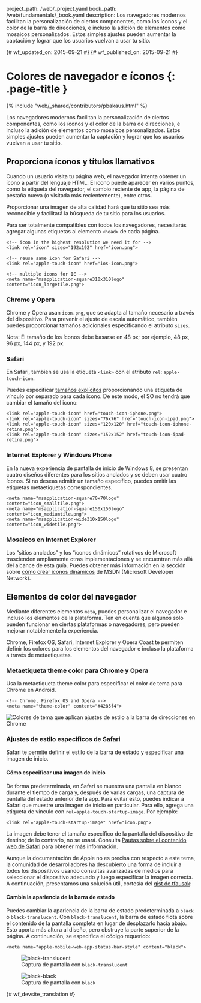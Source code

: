 project_path: /web/_project.yaml
book_path: /web/fundamentals/_book.yaml
description: Los navegadores modernos facilitan la personalización de ciertos componentes, como los íconos y el color de la barra de direcciones, e incluso la adición de elementos como mosaicos personalizados. Estos simples ajustes pueden aumentar la captación y lograr que los usuarios vuelvan a usar tu sitio.


{# wf_updated_on: 2015-09-21 #}
{# wf_published_on: 2015-09-21 #}

# Colores de navegador e íconos {: .page-title }

{% include "web/_shared/contributors/pbakaus.html" %}

Los navegadores modernos facilitan la personalización de ciertos componentes, como los íconos y el color de la barra de direcciones, e incluso la adición de elementos como mosaicos personalizados. Estos simples ajustes pueden aumentar la captación y lograr que los usuarios vuelvan a usar tu sitio.


## Proporciona íconos y títulos llamativos 

Cuando un usuario visita tu página web, el navegador intenta obtener un ícono a partir del lenguaje HTML. El ícono puede aparecer en varios puntos, como la etiqueta del navegador, el cambio reciente de app, la página de pestaña nueva (o visitada más recientemente), entre otros.

Proporcionar una imagen de alta calidad hará que tu sitio sea más reconocible y facilitará
la búsqueda de tu sitio para los usuarios. 

Para ser totalmente compatibles con todos los navegadores, necesitarás agregar algunas etiquetas al elemento `<head>`
de cada página.


    <!-- icon in the highest resolution we need it for -->
    <link rel="icon" sizes="192x192" href="icon.png">
    
    <!-- reuse same icon for Safari -->
    <link rel="apple-touch-icon" href="ios-icon.png">
    
    <!-- multiple icons for IE -->
    <meta name="msapplication-square310x310logo" content="icon_largetile.png">
    

### Chrome y Opera

Chrome y Opera usan `icon.png`, que se adapta al tamaño necesario a través 
del dispositivo. Para prevenir el ajuste de escala automático, también puedes proporcionar 
tamaños adicionales especificando el atributo `sizes`.


Nota: El tamaño de los íconos debe basarse en 48 px; por ejemplo, 48 px, 96 px, 144 px, y 192 px.

### Safari

En Safari, también se usa la etiqueta `<link>` con el atributo `rel`: `apple-touch-icon`.

Puedes especificar [tamaños explícitos](https://developer.apple.com/library/ios/documentation/UserExperience/Conceptual/MobileHIG/IconMatrix.html#//apple_ref/doc/uid/TP40006556-CH27) 
proporcionando una etiqueta de vínculo por separado para cada ícono. De este modo, el SO 
no tendrá que cambiar el tamaño del icono:


    <link rel="apple-touch-icon" href="touch-icon-iphone.png">
    <link rel="apple-touch-icon" sizes="76x76" href="touch-icon-ipad.png">
    <link rel="apple-touch-icon" sizes="120x120" href="touch-icon-iphone-retina.png">
    <link rel="apple-touch-icon" sizes="152x152" href="touch-icon-ipad-retina.png">
    

### Internet Explorer y Windows Phone

En la nueva experiencia de pantalla de inicio de Windows 8, se presentan cuatro diseños diferentes para los 
sitios anclados y se deben usar cuatro íconos. Si no deseas admitir un tamaño específico, puedes omitir las etiquetas metaetiquetas 
correspondientes.


    <meta name="msapplication-square70x70logo" content="icon_smalltile.png">
    <meta name="msapplication-square150x150logo" content="icon_mediumtile.png">
    <meta name="msapplication-wide310x150logo" content="icon_widetile.png">
    

### Mosaicos en Internet Explorer

Los “sitios anclados” y los “íconos dinámicos” rotativos de Microsoft trascienden ampliamente otras
implementaciones y se encuentran más allá del alcance de esta guía. Puedes obtener más información
en la sección
sobre [cómo crear iconos dinámicos](//msdn.microsoft.com/en-us/library/ie/dn455115(v=vs.85).aspx) de MSDN (Microsoft Developer Network).


## Elementos de color del navegador

Mediante diferentes elementos `meta`, puedes personalizar el navegador e 
incluso los elementos de la plataforma. Ten en cuenta que algunos solo pueden funcionar en ciertas
plataformas o navegadores, pero pueden mejorar notablemente la experiencia. 

Chrome, Firefox OS, Safari, Internet Explorer y Opera Coast te permiten definir 
los colores para los elementos del navegador e incluso la plataforma a través de metaetiquetas.

### Metaetiqueta theme color para Chrome y Opera

Usa la metaetiqueta theme color para especificar el color de tema para Chrome en Android.

    <!-- Chrome, Firefox OS and Opera -->
    <meta name="theme-color" content="#4285f4">
    

<img src="imgs/theme-color.png" alt="Colores de tema que aplican ajustes de estilo a la barra de direcciones en Chrome">

### Ajustes de estilo específicos de Safari

Safari te permite definir el estilo de la barra de estado y especificar una imagen de inicio.

#### Cómo especificar una imagen de inicio

De forma predeterminada, en Safari se muestra una pantalla en blanco durante el tiempo de carga y, después de varias
cargas, una captura de pantalla del estado anterior de la app. Para evitar esto, puedes
indicar a Safari que muestre una imagen de inicio en particular. Para ello, agrega una etiqueta de vínculo con
`rel=apple-touch-startup-image`. Por ejemplo:


    <link rel="apple-touch-startup-image" href="icon.png">
    

La imagen debe tener el tamaño específico de la pantalla del dispositivo de destino; de lo contrario,
no se usará. Consulta
[Pautas sobre el contenido web de Safari](//developer.apple.com/library/ios/documentation/AppleApplications/Reference/SafariWebContent/ConfiguringWebApplications/ConfiguringWebApplications.html)
para obtener más información.

Aunque la documentación de Apple no es precisa con respecto a este tema, la comunidad de desarrolladores
ha descubierto una forma de incluir a todos los dispositivos usando consultas avanzadas de medios para
seleccionar el dispositivo adecuado y luego especificar la imagen correcta. A continuación, presentamos una
solución útil, cortesía del [gist de tfausak](//gist.github.com/tfausak/2222823):

#### Cambia la apariencia de la barra de estado

Puedes cambiar la apariencia de la barra de estado predeterminada a `black` o
`black-translucent`. Con `black-translucent`, la barra de estado flota sobre
el contenido de la pantalla completa en lugar de desplazarlo hacia abajo. Esto aporta más altura al
diseño, pero obstruye la parte superior de la página.  A continuación, se especifica el código requerido:


    <meta name="apple-mobile-web-app-status-bar-style" content="black">
    
<div class="attempt-left">
  <figure>
    <img src="imgs/status-bar-translucent.png" srcset="imgs/status-bar-translucent.png 1x, imgs/status-bar-translucent-2x.png 2x" alt="black-translucent">
    <figcaption>Captura de pantalla con <code>black-translucent</code></figcaption>
  </figure>
</div>
<div class="attempt-right">
  <figure>
    <img src="imgs/status-bar-black.png" srcset="imgs/status-bar-black.png 1x, imgs/status-bar-black-2x.png 2x" alt="black-black">
    <figcaption>Captura de pantalla con <code>black</code></figcaption>
  </figure>
</div>

<div style="clear:both;"></div>




{# wf_devsite_translation #}
